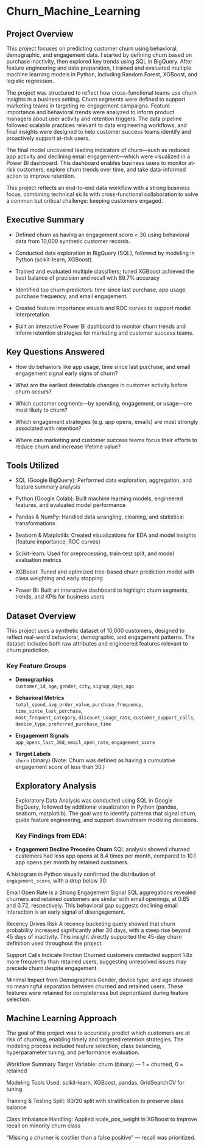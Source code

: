 # Churn_Machine_Learning

## Project Overview
This project focuses on predicting customer churn using behavioral, demographic, and engagement data. I started by defining churn based on purchase inactivity, then explored key trends using SQL in BigQuery. After feature engineering and data preparation, I trained and evaluated multiple machine learning models in Python, including Random Forest, XGBoost, and logistic regression.

The project was structured to reflect how cross-functional teams use churn insights in a business setting. Churn segments were defined to support marketing teams in targeting re-engagement campaigns. Feature importance and behavioral trends were analyzed to inform product managers about user activity and retention triggers. The data pipeline followed scalable practices relevant to data engineering workflows, and final insights were designed to help customer success teams identify and proactively support at-risk users.

The final model uncovered leading indicators of churn—such as reduced app activity and declining email engagement—which were visualized in a Power BI dashboard. This dashboard enables business users to monitor at-risk customers, explore churn trends over time, and take data-informed action to improve retention.

This project reflects an end-to-end data workflow with a strong business focus, combining technical skills with cross-functional collaboration to solve a common but critical challenge: keeping customers engaged.

## Executive Summary
- Defined churn as having an engagement score < 30 using behavioral data from 10,000 synthetic customer records.

- Conducted data exploration in BigQuery (SQL), followed by modeling in Python (scikit-learn, XGBoost).

- Trained and evaluated multiple classifiers; tuned XGBoost achieved the best balance of precision and recall with 89.7% accuracy

- Identified top churn predictors: time since last purchase, app usage, purchase frequency, and email engagement.

- Created feature importance visuals and ROC curves to support model interpretation.

- Built an interactive Power BI dashboard to monitor churn trends and inform retention strategies for marketing and customer success teams.

## Key Questions Answered
- How do behaviors like app usage, time since last purchase, and email engagement signal early signs of churn?

- What are the earliest detectable changes in customer activity before churn occurs?

- Which customer segments—by spending, engagement, or usage—are most likely to churn?

- Which engagement strategies (e.g. app opens, emails) are most strongly associated with retention?

- Where can marketing and customer success teams focus their efforts to reduce churn and increase lifetime value?

## Tools Utilized
- SQL (Google BigQuery): Performed data exploration, aggregation, and feature summary analysis

- Python (Google Colab): Built machine learning models, engineered features, and evaluated model performance

- Pandas & NumPy: Handled data wrangling, cleaning, and statistical transformations

- Seaborn & Matplotlib: Created visualizations for EDA and model insights (feature importance, ROC curves)

- Scikit-learn: Used for preprocessing, train-test split, and model evaluation metrics

- XGBoost: Tuned and optimized tree-based churn prediction model with class weighting and early stopping

- Power BI: Built an interactive dashboard to highlight churn segments, trends, and KPIs for business users

## Dataset Overview

This project uses a synthetic dataset of 10,000 customers, designed to reflect real-world behavioral, demographic, and engagement patterns. The dataset includes both raw attributes and engineered features relevant to churn prediction.

### **Key Feature Groups**

- **Demographics**  
  `customer_id`, `age`, `gender`, `city`, `signup_days_ago`

- **Behavioral Metrics**  
  `total_spend`, `avg_order_value`, `purchase_frequency`, `time_since_last_purchase`,  
  `most_frequent_category`, `discount_usage_rate`, `customer_support_calls`,  
  `device_type`, `preferred_purchase_time`

- **Engagement Signals**  
  `app_opens_last_30d`, `email_open_rate`, `engagement_score`

- **Target Labels**  
  `churn` (binary)  (Note: Churn was defined as having a cumulative engagement score of less than 30.)

  ## Exploratory Analysis
  Exploratory Data Analysis was conducted using SQL in Google BigQuery, followed by additional visualization in Python (pandas, seaborn, matplotlib). The goal was to identify patterns that signal churn, guide feature engineering, and support downstream modeling decisions.

   ### **Key Findings from EDA**:
 - **Engagement Decline Precedes Churn**
SQL analysis showed churned customers had less app opens at 8.4 times per month, compared to 10.1 app opens per month by retained customers.


A histogram in Python visually confirmed the distribution of `engagement_score`, with a drop below 30:





Email Open Rate is a Strong Engagement Signal
SQL aggregations revealed churners and retained customers are similar with email openings, at 0.65 and 0.72, respectively. 
This behavioral gap suggests declining email interaction is an early signal of disengagement.

Recency Drives Risk
A recency bucketing query showed that churn probability increased significantly after 30 days, with a steep rise beyond 45 days of inactivity.
This insight directly supported the 45-day churn definition used throughout the project.

Support Calls Indicate Friction
Churned customers contacted support 1.8x more frequently than retained users, suggesting unresolved issues may precede churn despite engagement.

Minimal Impact from Demographics
Gender, device type, and age showed no meaningful separation between churned and retained users. These features were retained for completeness but deprioritized during feature selection.



## Machine Learning Approach
The goal of this project was to accurately predict which customers are at risk of churning, enabling timely and targeted retention strategies. The modeling process included feature selection, class balancing, hyperparameter tuning, and performance evaluation.

Workflow Summary
Target Variable:
churn (binary) — 1 = churned, 0 = retained

Modeling Tools Used:
scikit-learn, XGBoost, pandas, GridSearchCV for tuning

Training & Testing Split:
80/20 split with stratification to preserve class balance

Class Imbalance Handling:
Applied scale_pos_weight in XGBoost to improve recall on minority churn class

“Missing a churner is costlier than a false positive” — recall was prioritized.



  











